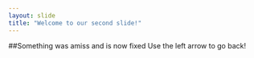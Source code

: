 ```yaml
---
layout: slide
title: "Welcome to our second slide!"
---
```

##Something was amiss and is now fixed
Use the left arrow to go back!
